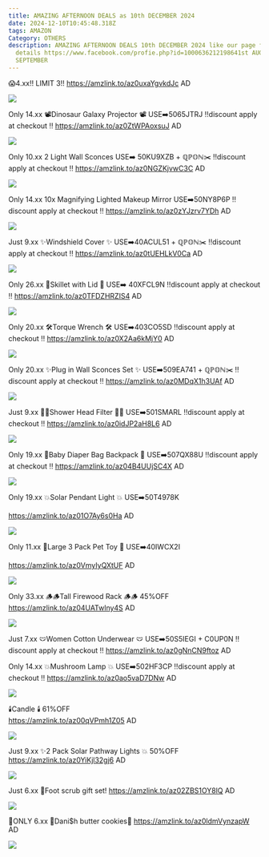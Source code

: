 ```yaml
---
title: AMAZING AFTERNOON DEALS as 10th DECEMBER 2024
date: 2024-12-10T10:45:48.318Z
tags: AMAZON
Category: OTHERS
description: AMAZING AFTERNOON DEALS 10th DECEMBER 2024 like our page for more
  details https://www.facebook.com/profie.php?id=1000636212198641st AUGUST9th
  SEPTEMBER
---
```

😱4.xx!! 
LIMIT 3!!
https://amzlink.to/az0uxaYgvkdJc
AD

<!--StartFragment-->

![](https://m.media-amazon.com/images/I/81A1K-mwAkL._AC_SL1500_.jpg)

<!--EndFragment-->

Only 14.xx
📽️Dinosaur Galaxy Projector 📽️ USE➡️5065JTRJ
‼️discount apply at checkout ‼️
https://amzlink.to/az0ZtWPAoxsuJ
AD

<!--StartFragment-->

![](https://m.media-amazon.com/images/I/81izV4yKDsL._AC_SL1500_.jpg)

<!--EndFragment-->

Only 10.xx
2 Light Wall Sconces
USE➡️ 50KU9XZB + ℚℙ𝕆ℕ✂️
‼️discount apply at checkout ‼️
https://amzlink.to/az0NGZKjvwC3C
AD

<!--StartFragment-->

![](https://m.media-amazon.com/images/I/71GdYLxBRjL._AC_SL1500_.jpg)

<!--EndFragment-->

Only 14.xx
10x Magnifying Lighted Makeup Mirror USE➡️50NY8P6P
‼️discount apply at checkout ‼️
https://amzlink.to/az0zYJzrv7YDh
AD

<!--StartFragment-->

![](https://m.media-amazon.com/images/I/81FCzi7hUlL._AC_SL1500_.jpg)

<!--EndFragment-->

Just 9.xx
✨Windshield Cover ✨
USE➡️40ACUL51 + ℚℙ𝕆ℕ✂️ 
‼️discount apply at checkout ‼️
https://amzlink.to/az0tUEHLkV0Ca
AD

<!--StartFragment-->

![](https://m.media-amazon.com/images/I/81N1YZkCchL._AC_SL1500_.jpg)

<!--EndFragment-->

Only 26.xx
🥣Skillet with Lid 🥣
USE➡️ 40XFCL9N
‼️discount apply at checkout ‼️
https://amzlink.to/az0TFDZHRZIS4
AD

<!--StartFragment-->

![](https://m.media-amazon.com/images/I/818Va+OHZpL._AC_SL1500_.jpg)

<!--EndFragment-->

Only 20.xx
🛠️Torque Wrench  🛠️
USE➡️403CO5SD
‼️discount apply at checkout ‼️
https://amzlink.to/az0X2Aa6kMjY0
AD

<!--StartFragment-->

![](https://m.media-amazon.com/images/I/61PC5RYNAPL._AC_SL1500_.jpg)

<!--EndFragment-->

Only 20.xx
✨Plug in Wall Sconces Set ✨ USE➡️509EA741 + ℚℙ𝕆ℕ✂️ 
‼️discount apply at checkout ‼️
https://amzlink.to/az0MDqX1h3UAf
AD

<!--StartFragment-->

![](https://m.media-amazon.com/images/I/61ezLE++jUL._AC_SL1500_.jpg)

<!--EndFragment-->

 Just 9.xx
🚿🚿Shower Head Filter 🚿🚿
USE➡️501SMARL
‼️discount apply at checkout ‼️
https://amzlink.to/az0idJP2aH8L6
AD

<!--StartFragment-->

![](https://m.media-amazon.com/images/I/71wOG6A5ZuL._AC_SL1500_.jpg)

<!--EndFragment-->

Only 19.xx
🎒Baby Diaper Bag Backpack 🎒 USE➡️507QX88U
‼️discount apply at checkout ‼️
https://amzlink.to/az04B4UUjSC4X
AD

<!--StartFragment-->

![](https://m.media-amazon.com/images/I/81UxbGq1R1L._SL1500_.jpg)

<!--EndFragment-->

Only 19.xx
💥Solar Pendant Light 💥
 USE➡️50T4978K

https://amzlink.to/az01O7Ay6s0Ha
AD

<!--StartFragment-->

![](https://m.media-amazon.com/images/I/71ucVyEANJL._AC_SL1500_.jpg)

<!--EndFragment-->

Only 11.xx
🧸Large 3 Pack Pet  Toy 🧸 USE➡️40IWCX2I

https://amzlink.to/az0VmyIyQXtUF
AD

<!--StartFragment-->

![](https://m.media-amazon.com/images/I/71B+gK-YMPL._AC_SL1500_.jpg)

<!--EndFragment-->

Only 33.xx
🪵🪵Tall Firewood Rack 🪵🪵
45%OFF
https://amzlink.to/az04UATwlny4S
AD

<!--StartFragment-->

![](https://m.media-amazon.com/images/I/71ESLIphoOL._AC_SL1500_.jpg)

<!--EndFragment-->



Just 7.xx
🩲Women Cotton Underwear 🩲 USE➡️50S5IEGI + C0UP0N 
‼️discount apply at checkout ‼️
https://amzlink.to/az0gNnCN9ftoz
AD



Only 14.xx
💥Mushroom Lamp 💥
USE➡️502HF3CP
‼️discount apply at checkout ‼️
https://amzlink.to/az0ao5vaD7DNw
AD

<!--StartFragment-->

![](https://m.media-amazon.com/images/I/71LQ1XcUUeL._AC_SL1500_.jpg)

<!--EndFragment-->

🕯️Candle 🕯️
61%OFF\
https://amzlink.to/az00qVPmh1Z05
AD

<!--StartFragment-->

![](https://m.media-amazon.com/images/I/81T3spGLn+L._AC_SL1500_.jpg)

<!--EndFragment-->

Just 9.xx
✨2 Pack Solar Pathway Lights 💥
50%OFF\
https://amzlink.to/az0YiKjl32gj6
AD

<!--StartFragment-->

![](https://m.media-amazon.com/images/I/81fZyl-+xAL._AC_SL1500_.jpg)

<!--EndFragment-->

Just 6.xx
🦶Foot scrub gift set! 
https://amzlink.to/az02ZBS1OY8lQ
AD

<!--StartFragment-->

![](https://m.media-amazon.com/images/I/81eEnsiMjcL._SL1500_.jpg)

<!--EndFragment-->

🛒ONLY 6.xx 
🍪Dani$h butter cookies🍪
https://amzlink.to/az0ldmVynzapW
AD

<!--StartFragment-->

![](https://m.media-amazon.com/images/I/91AT6rqIjCL._SL1500_.jpg)

<!--EndFragment-->